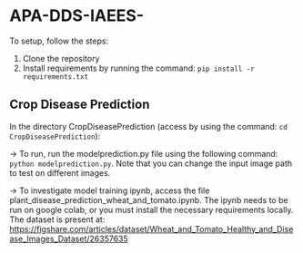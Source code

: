 # APA-DDS-IAEES-

To setup, follow the steps:

1. Clone the repository
2. Install requirements by running the command: ```pip install -r requirements.txt```

## Crop Disease Prediction

In the directory CropDiseasePrediction (access by using the command: ```cd CropDiseasePrediction```):

-> To run, run the modelprediction.py file using the following command: ```python modelprediction.py```. Note that you can change the input image path to test on different images. 

-> To investigate model training ipynb, access the file plant_disease_prediction_wheat_and_tomato.ipynb. The ipynb needs to be run on google colab, or you must install the necessary requirements locally. The dataset is present at: https://figshare.com/articles/dataset/Wheat_and_Tomato_Healthy_and_Disease_Images_Dataset/26357635

##
